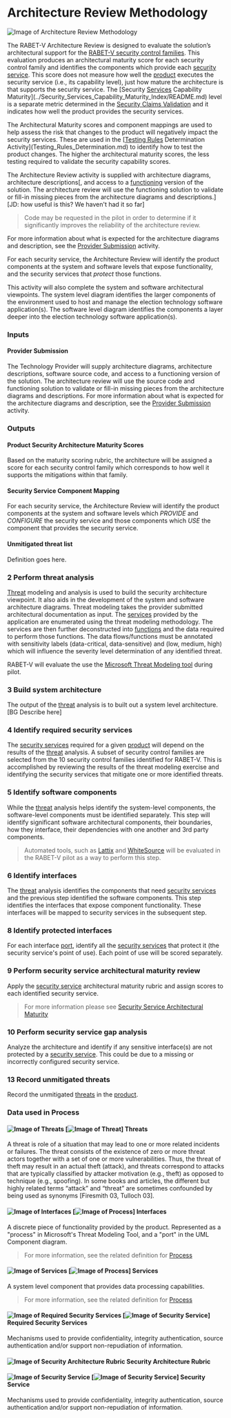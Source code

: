 

# Architecture Review Methodology

![Image of Architecture Review Methodology](Architecture_Review_Methodology_files/_19_0_3_43701b0_1585746146678_950815_14100.svg)

The RABET-V Architecture Review is designed to evaluate the solution’s architectural support for the [RABET-V security control families](../Overview/Security_Control_Family.md). This evaluation produces an architectural maturity score for each security control family and identifies the components which provide each [security service](../Appendices/RABET-V_Glossary.md#security-service). This score does not measure how well the [product](../Appendices/RABET-V_Glossary.md#product) executes the security service (i.e., its capability level), just how mature the architecture is that supports the security service. The [Security [Services](../Appendices/RABET-V_Glossary.md#services) Capability Maturity](../Security_Services_Capability_Maturity_Index/README.md) level is a separate metric determined in the [Security Claims Validation](Security_Claims_Validation.md) and it indicates how well the product provides the security services.

The Architectural Maturity scores and component mappings are used to help assess the risk that changes to the product will negatively impact the security services. These are used in the [[Testing Rules](../Appendices/RABET-V_Glossary.md#testing-rules) Determination Activity](Testing_Rules_Determination.md) to identify how to test the product changes. The higher the architectural maturity scores, the less testing required to validate the security capability scores.

The Architecture Review activity is supplied with architecture diagrams, architecture descriptions[, and access to a [functioning](../Appendices/RABET-V_Glossary.md#functions) version of the solution. The architecture review will use the functioning solution to validate or fill-in missing pieces from the architecture diagrams and descriptions.] [JD: how useful is this? We haven't had it so far]

> Code may be requested in the pilot in order to determine if it significantly improves the reliability of the architecture review.

For more information about what is expected for the architecture diagrams and description, see the [Provider Submission](Provider_Submission.md) activity.

For each security service, the Architecture Review will identify the product components at the system and software levels that expose functionality, and the security services that *protect* those functions. 

This activity will also complete the system and software architectural viewpoints. The system level diagram identifies the larger components of the environment used to host and manage the election technology software application(s). The software level diagram identifies the components a layer deeper into the election technology software application(s).

### Inputs

#### Provider Submission

The Technology Provider will supply architecture diagrams, architecture descriptions, software source code, and access to a functioning version of the solution. The architecture review will use the source code and functioning solution to validate or fill-in missing pieces from the architecture diagrams and descriptions. For more information about what is expected for the architecture diagrams and description, see the [Provider Submission](Provider_Submission.md) activity.

### Outputs

#### Product Security Architecture Maturity Scores

Based on the maturity scoring rubric, the architecture will be assigned a score for each security control family which corresponds to how well it supports the mitigations within that family.

#### Security Service Component Mapping

For each security service, the Architecture Review will identify the product components at the system and software levels which *PROVIDE* and *CONFIGURE* the security service and those components which *USE* the component that provides the security service.

#### Unmitigated threat list

Definition goes here.

### 2 Perform threat analysis

[Threat](../Appendices/RABET-V_Glossary.md#threat) modeling and analysis is used to build the security architecture viewpoint. It also aids in the development of the system and software architecture diagrams. Threat modeling takes the provider submitted architectural documentation as input. The [services](../Appendices/RABET-V_Glossary.md#services) provided by the application are enumerated using the threat modeling methodology. The services are then further deconstructed into [functions](../Appendices/RABET-V_Glossary.md#functions) and the data required to perform those functions. The data flows/functions must be annotated with sensitivity labels (data-critical, data-sensitive) and  (low, medium, high) which will influence the severity level determination of any identified threat.

RABET-V will evaluate the use the [Microsoft Threat Modeling tool](https://www.microsoft.com/en-us/securityengineering/sdl/threatmodeling) during pilot. 

### 3 Build system architecture

The output of the [threat](../Appendices/RABET-V_Glossary.md#threat) analysis is to built out a system level architecture. [BG Describe here]

### 4 Identify required security services

The [security services](../Appendices/RABET-V_Glossary.md#security-service) required for a given [product](../Appendices/RABET-V_Glossary.md#product) will depend on the results of the [threat](../Appendices/RABET-V_Glossary.md#threat) analysis. A subset of security control families are selected from the 10 security control families identified for RABET-V. This is accomplished by reviewing the results of the threat modeling exercise and identifying the security services that mitigate one or more identified threats.

### 5 Identify software components

While the [threat](../Appendices/RABET-V_Glossary.md#threat) analysis helps identify the system-level components, the software-level components must be identified separately. This step will identify significant software architectural components, their boundaries, how they interface, their dependencies with one another and 3rd party components.

> Automated tools, such as [Lattix](https://www.lattix.com/) and [WhiteSource](https://whitesourcesoftware.com) will be evaluated in the RABET-V pilot as a way to perform this step.

### 6 Identify interfaces

The [threat](../Appendices/RABET-V_Glossary.md#threat) analysis identifies the components that need [security services](../Appendices/RABET-V_Glossary.md#security-service) and the previous step identified the software components. This step identifies the interfaces that expose component functionality. These interfaces will be mapped to security services in the subsequent step.

### 8 Identify protected interfaces

For each interface [port](../Appendices/RABET-V_Glossary.md#port), identify all the [security services](../Appendices/RABET-V_Glossary.md#security-service) that protect it (the security service's point of use). Each point of use will be scored separately.

### 9 Perform security service architectural maturity review

Apply the [security service](../Appendices/RABET-V_Glossary.md#security-service) architectural maturity rubric and assign  scores to each identified security service. 

> For more information please see [Security Service Architectural Maturity](../MaturityIndexes/Security_[Services](../Appendices/RABET-V_Glossary.md#services)_Architectural_Maturity_Index.md)

### 10 Perform security service gap analysis

Analyze the architecture and identify if any sensitive interface(s) are not protected by a [security service](../Appendices/RABET-V_Glossary.md#security-service). This could be due to a missing or incorrectly configured security service.

### 13 Record unmitigated threats

Record the unmitigated [threats](../Appendices/RABET-V_Glossary.md#threat) in the [product](../Appendices/RABET-V_Glossary.md#product).

### Data used in Process

#### ![Image of Threats](Architecture_Review_Methodology_files/icon_dataobject_88394540.svg) [![Image of Threat](Architecture_Review_Methodology_files/icon_class_1622863652.svg)] Threats 

A threat is role of a situation that may lead to one or more related incidents or failures.
The threat consists of the existence of zero or more threat actors together with a set of one or more vulnerabilities. Thus, the threat of theft may result in an actual theft (attack), and threats correspond to attacks that are typically classified by attacker motivation (e.g., theft) as opposed to technique (e.g., spoofing). In some books and articles, the different but highly related terms “attack” and “threat” are sometimes confounded by being used as synonyms [Firesmith 03, Tulloch 03].

#### ![Image of Interfaces](Architecture_Review_Methodology_files/icon_dataobject_88394540.svg) [![Image of Process](Architecture_Review_Methodology_files/icon_class_1622863652.svg)] Interfaces 

A discrete piece of functionality provided by the product. Represented as a "process" in Microsoft's Threat Modeling Tool, and a "port" in the UML Component diagram.
> For more information, see the related definition for [Process](../RABET-V_Glossary.md#Process)

#### ![Image of Services](Architecture_Review_Methodology_files/icon_dataobject_88394540.svg) [![Image of Process](Architecture_Review_Methodology_files/icon_class_1622863652.svg)] Services 

A system level component that provides data processing capabilities.
> For more information, see the related definition for [Process](../RABET-V_Glossary.md#Process)
#### ![Image of Required Security Services](Architecture_Review_Methodology_files/icon_dataobject_88394540.svg) [![Image of Security Service](Architecture_Review_Methodology_files/icon_class_1622863652.svg)] Required Security Services 
Mechanisms used to provide confidentiality, integrity authentication, source authentication and/or support non-repudiation of information.
#### ![Image of Security Architecture Rubric](Architecture_Review_Methodology_files/icon_dataobject_316093450.svg) Security Architecture Rubric 
#### ![Image of Security Service](Architecture_Review_Methodology_files/icon_dataobject_88394540.svg) [![Image of Security Service](Architecture_Review_Methodology_files/icon_class_1622863652.svg)] Security Service 
Mechanisms used to provide confidentiality, integrity authentication, source authentication and/or support non-repudiation of information.
